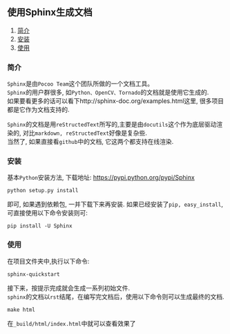 ## 使用Sphinx生成文档
1. [简介](#简介 "简介")
1. [安装](#安装 "安装")
1. [使用](#使用 "使用")

### 简介  
`Sphinx`是由`Pocoo Team`这个团队所做的一个文档工具。  
`Sphinx`的用户群很多, 如`Python、OpenCV、Tornado`的文档就是使用它生成的.  
如果要看更多的话可以看下http://sphinx-doc.org/examples.html这里, 很多项目都是它作为文档支持的.  

`Sphinx`的文档是用`reStructedText`所写的,主要是由`docutils`这个作为底层驱动渲染的, 对比`markdown, reStructedText`好像是复杂些.    
当然了, 如果直接看`github`中的文档, 它这两个都支持在线渲染.  

### 安装
基本`Python`安装方法, 下载地址:
https://pypi.python.org/pypi/Sphinx
 ```
python setup.py install
```
即可, 如果遇到依赖包, 一并下载下来再安装.
如果已经安装了`pip, easy_install`,可直接使用以下命令安装则可:
```
pip install -U Sphinx
```

### 使用
在项目文件夹中,执行以下命令:
```
sphinx-quickstart
```
接下来，按提示完成就会生成一系列初始文件.  
`sphinx`的文档以`rst`结尾，在编写完文档后，使用以下命令则可以生成最终的文档.  
```
make html
```
在`_build/html/index.html`中就可以查看效果了  
